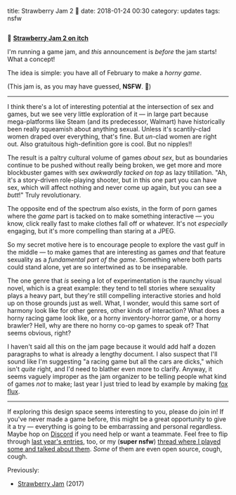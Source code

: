 title: Strawberry Jam 2 🍓
date: 2018-01-24 00:30
category: updates
tags: nsfw

<div class="prose-full-illustration">
<img src="{static}/media/release/strawberryjam2.png" alt="">
</div>

🔗 [**Strawberry Jam 2 on itch**](https://itch.io/jam/strawberry-jam-2)  

I'm running a game jam, and _this_ announcement is _before_ the jam starts!  What a concept!

The idea is simple: you have all of February to make a _horny game_.

(This jam is, as you may have guessed, **NSFW**.  🔞)

<!-- more -->

----

I think there's a lot of interesting potential at the intersection of sex and games, but we see very little exploration of it — in large part because mega-platforms like Steam (and its predecessor, Walmart) have historically been really squeamish about anything sexual.  Unless it's scantily-clad women draped over everything, that's fine.  But _un_-clad women are right out.  Also gratuitous high-definition gore is cool.  But no nipples!!

The result is a paltry cultural volume of games _about sex_, but as boundaries continue to be pushed without really being broken, we get more and more blockbuster games with sex _awkwardly tacked on top_ as lazy titillation.  "Ah, it's a story-driven role-playing shooter, but in this one part you can have sex, which will affect nothing and never come up again, but you can see a _butt_!"  Truly revolutionary.

The opposite end of the spectrum also exists, in the form of porn games where the _game_ part is tacked on to make something interactive — you know, click really fast to make clothes fall off or whatever.  It's not _especially_ engaging, but it's more compelling than staring at a JPEG.

So my secret motive here is to encourage people to explore the vast gulf in the middle — to make games that are interesting as games _and_ that feature sexuality as a _fundamental part of the game_.  Something where both parts could stand alone, yet are so intertwined as to be inseparable.

The one genre that _is_ seeing a lot of experimentation is the raunchy visual novel, which is a great example: they tend to tell stories where sexuality plays a heavy part, but they're still compelling interactive stories and hold up on those grounds just as well.  What, I wonder, would this same sort of harmony look like for other genres, other kinds of interaction?  What does a horny racing game look like, or a horny inventory-horror game, or a horny brawler?  Hell, why are there no horny co-op games to speak of?  That seems obvious, right?

I haven't said all this on the jam page because it would add half a dozen paragraphs to what is already a lengthy document.  I also suspect that I'll sound like I'm suggesting "a racing game but all the cars are dicks," which isn't _quite_ right, and I'd need to blather even more to clarify.  Anyway, it seems vaguely improper as the jam organizer to be telling people what kind of games _not_ to make; last year I just tried to lead by example by making [fox flux](https://eevee.itch.io/fox-flux).

----

If exploring this design space seems interesting to you, please do join in!  If you've never made a game before, this might be a great opportunity to give it a try — everything is going to be embarrassing and personal regardless.  Maybe hop on [Discord](http://discord.gg/uussQdz) if you need help or want a teammate.  Feel free to flip through [last year's entries](https://itch.io/jam/strawberry-jam/entries), too, or my (**super nsfw**) [thread where I played some and talked about them](https://twitter.com/squishfox/status/838196998826139649).  _Some_ of them are even open source, cough, cough.

Previously:

- [Strawberry Jam](https://itch.io/jam/strawberry-jam) (2017)
